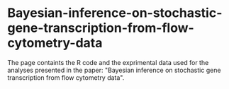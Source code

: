 # Bayesian-inference-on-stochastic-gene-transcription-from-flow-cytometry-data
The page containts the R code and the exprimental data used for the analyses presented in the paper: "Bayesian  inference on stochastic  gene transcription from flow cytometry data".
